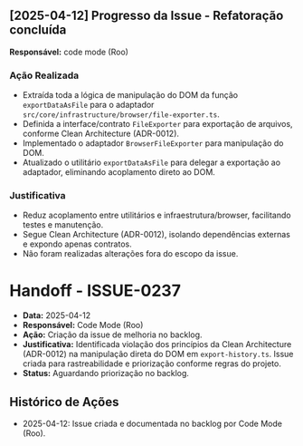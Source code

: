 ## [2025-04-12] Progresso da Issue - Refatoração concluída

**Responsável:** code mode (Roo)

### Ação Realizada
- Extraída toda a lógica de manipulação do DOM da função `exportDataAsFile` para o adaptador `src/core/infrastructure/browser/file-exporter.ts`.
- Definida a interface/contrato `FileExporter` para exportação de arquivos, conforme Clean Architecture (ADR-0012).
- Implementado o adaptador `BrowserFileExporter` para manipulação do DOM.
- Atualizado o utilitário `exportDataAsFile` para delegar a exportação ao adaptador, eliminando acoplamento direto ao DOM.

### Justificativa
- Reduz acoplamento entre utilitários e infraestrutura/browser, facilitando testes e manutenção.
- Segue Clean Architecture (ADR-0012), isolando dependências externas e expondo apenas contratos.
- Não foram realizadas alterações fora do escopo da issue.

# Handoff - ISSUE-0237

- **Data:** 2025-04-12
- **Responsável:** Code Mode (Roo)
- **Ação:** Criação da issue de melhoria no backlog.
- **Justificativa:** Identificada violação dos princípios da Clean Architecture (ADR-0012) na manipulação direta do DOM em `export-history.ts`. Issue criada para rastreabilidade e priorização conforme regras do projeto.
- **Status:** Aguardando priorização no backlog.

## Histórico de Ações

- 2025-04-12: Issue criada e documentada no backlog por Code Mode (Roo).